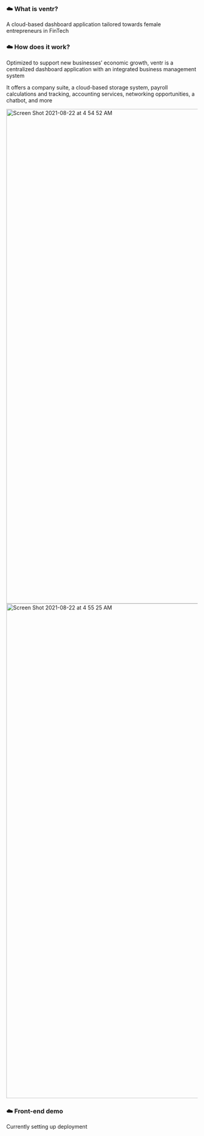 ### ☁️ What is ventr?

A cloud-based dashboard application tailored towards female entrepreneurs in FinTech

### ☁️ How does it work? 

Optimized to support new businesses’ economic growth, ventr is a centralized dashboard application with an integrated business management system

It offers a company suite, a cloud-based storage system, payroll calculations and tracking, accounting services, networking opportunities, a chatbot, and more


<img width="1300" alt="Screen Shot 2021-08-22 at 4 54 52 AM" src="https://user-images.githubusercontent.com/71997372/130348846-9e363eee-d368-458e-8df5-9b2ffa4cf58d.png">

<img width="1300" alt="Screen Shot 2021-08-22 at 4 55 25 AM" src="https://user-images.githubusercontent.com/71997372/130348851-5ecde02e-d90a-4f63-86b0-89598637fade.png">

### ☁️ Front-end demo

Currently setting up deployment
